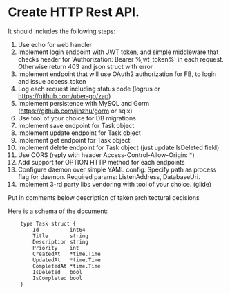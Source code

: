# Create HTTP Rest API.

It should includes the following steps:
1. Use echo for web handler
2. Implement login endpoint with JWT token, and simple middleware that checks header for 'Authorization: Bearer %jwt_token%' in each request. Otherwise return 403 and json struct with error
3. Implement endpoint that will use OAuth2 authorization for FB, to login and issue access_token
4. Log each request including status code (logrus or https://github.com/uber-go/zap)
5. Implement persistence with MySQL and Gorm (https://github.com/jinzhu/gorm or sqlx)
6. Use tool of your choice for DB migrations
7. Implement save endpoint for Task object
8. Implement update endpoint for Task object
9. Implement get endpoint for Task object
10. Implement delete endpoint for Task object (just update IsDeleted field)
11. Use CORS (reply with header Access-Control-Allow-Origin: *)
12. Add support for OPTION HTTP method for each endpoints
13. Configure daemon over simple YAML config. Specify path as process flag for daemon. Required params: ListenAddress, DatabaseUri.
14. Implement 3-rd party libs vendoring with tool of your choice. (glide)

Put in comments below description of taken architectural decisions

Here is a schema of the document:
```
    type Task struct {
        Id          int64
        Title       string
        Description string
        Priority    int
        CreatedAt   *time.Time
        UpdatedAt   *time.Time
        CompletedAt *time.Time
        IsDeleted   bool
        IsCompleted bool
    }
```
